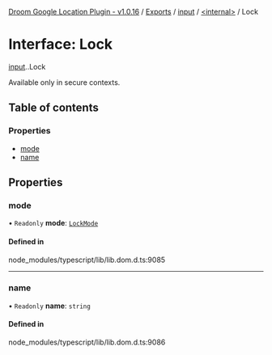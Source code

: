 [Droom Google Location Plugin - v1.0.16](../README.md) / [Exports](../modules.md) / [input](../modules/input.md) / [<internal\>](../modules/input._internal_.md) / Lock

# Interface: Lock

[input](../modules/input.md).[<internal>](../modules/input._internal_.md).Lock

Available only in secure contexts.

## Table of contents

### Properties

- [mode](input._internal_.Lock.md#mode)
- [name](input._internal_.Lock.md#name)

## Properties

### mode

• `Readonly` **mode**: [`LockMode`](../modules/input._internal_.md#lockmode)

#### Defined in

node_modules/typescript/lib/lib.dom.d.ts:9085

___

### name

• `Readonly` **name**: `string`

#### Defined in

node_modules/typescript/lib/lib.dom.d.ts:9086
